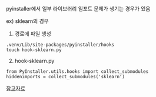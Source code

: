 pyinstaller에서 일부 라이브러리 임포트 문제가 생기는 경우가 있음

ex) sklearn의 경우
1. 경로에 파일 생성
```
.venv/Lib/site-packages/pyinstaller/hooks
touch hook-sklearn.py
```
2. hook-sklearn.py
```
from PyInstaller.utils.hooks import collect_submodules
hiddenimports = collect_submodules('sklearn')
```


[참고자료](https://chez-sarah.tistory.com/8)